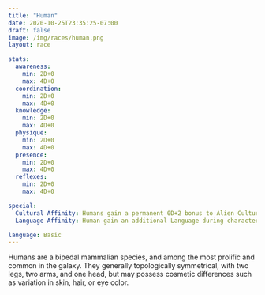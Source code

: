 ```yaml
---
title: "Human"
date: 2020-10-25T23:35:25-07:00
draft: false
image: /img/races/human.png
layout: race

stats:
  awareness:
    min: 2D+0
    max: 4D+0
  coordination:
    min: 2D+0
    max: 4D+0
  knowledge:
    min: 2D+0
    max: 4D+0
  physique:
    min: 2D+0
    max: 4D+0
  presence:
    min: 2D+0
    max: 4D+0
  reflexes:
    min: 2D+0
    max: 4D+0

special:
  Cultural Affinity: Humans gain a permanent 0D+2 bonus to Alien Cultures skill rolls.
  Language Affinity: Human gain an additional Language during character generation.

language: Basic
---
```


Humans are a bipedal mammalian species, and among the most prolific and common
in the galaxy. They generally topologically symmetrical, with two legs, two
arms, and one head, but may possess cosmetic differences such as variation in
skin, hair, or eye color.

